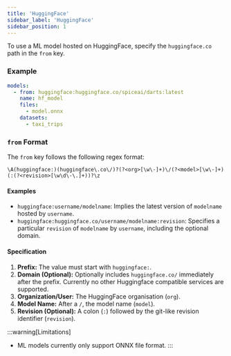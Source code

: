 ```yaml
---
title: 'HuggingFace'
sidebar_label: 'HuggingFace'
sidebar_position: 1
---
```


To use a ML model hosted on HuggingFace, specify the `huggingface.co` path in the `from` key.

### Example

```yaml
models:
  - from: huggingface:huggingface.co/spiceai/darts:latest
    name: hf_model
    files:
      - model.onnx
    datasets:
      - taxi_trips
```

### `from` Format

The `from` key follows the following regex format:

```regex
\A(huggingface:)(huggingface\.co\/)?(?<org>[\w\-]+)\/(?<model>[\w\-]+)(:(?<revision>[\w\d\-\.]+))?\z
```

#### Examples

- `huggingface:username/modelname`: Implies the latest version of `modelname` hosted by `username`.
- `huggingface:huggingface.co/username/modelname:revision`: Specifies a particular `revision` of `modelname` by `username`, including the optional domain.

#### Specification

1. **Prefix:** The value must start with `huggingface:`.
2. **Domain (Optional):** Optionally includes `huggingface.co/` immediately after the prefix. Currently no other Huggingface compatible services are supported.
3. **Organization/User:** The HuggingFace organisation (`org`).
4. **Model Name:** After a `/`, the model name (`model`).
5. **Revision (Optional):** A colon (`:`) followed by the git-like revision identifier (`revision`).

:::warning[Limitations]

- ML models currently only support ONNX file format.
  :::
